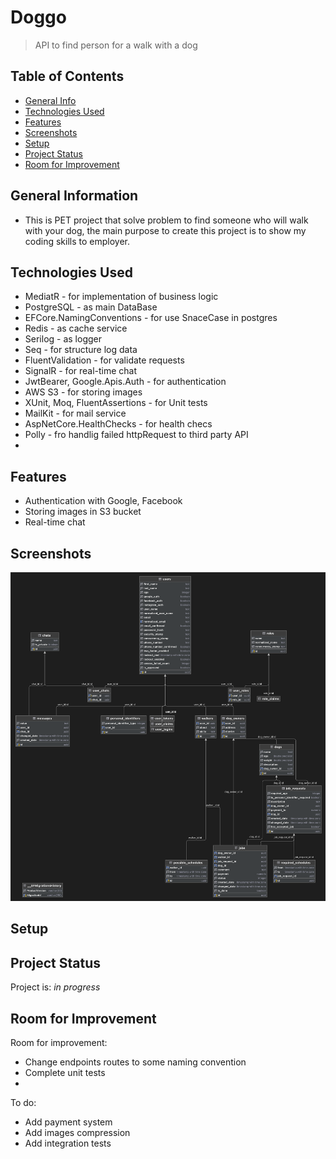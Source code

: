 # Doggo
> API to find person for a walk with a dog

## Table of Contents
* [General Info](#general-information)
* [Technologies Used](#technologies-used)
* [Features](#features)
* [Screenshots](#screenshots)
* [Setup](#setup)
* [Project Status](#project-status)
* [Room for Improvement](#room-for-improvement)


## General Information
- This is PET project that solve problem to find someone who will walk with your dog, the main purpose to create this project is to show my coding skills to employer.


## Technologies Used
- MediatR - for implementation of business logic
- PostgreSQL - as main DataBase
- EFCore.NamingConventions - for use SnaceCase in postgres
- Redis - as cache service
- Serilog - as logger
- Seq - for structure log data
- FluentValidation - for validate requests
- SignalR - for real-time chat
- JwtBearer, Google.Apis.Auth - for authentication
- AWS S3 - for storing images
- XUnit, Moq, FluentAssertions - for Unit tests
- MailKit - for mail service
- AspNetCore.HealthChecks - for health checs
- Polly - fro handlig failed httpRequest to third party API
- 


## Features
- Authentication with Google, Facebook
- Storing images in S3 bucket
- Real-time chat


## Screenshots
![DataBase diagram](./DbDiagram.png)

## Setup


## Project Status
Project is: _in progress_ 


## Room for Improvement

Room for improvement:
- Change endpoints routes to some naming convention
- Complete unit tests
- 

To do:
- Add payment system
- Add images compression
- Add integration tests
